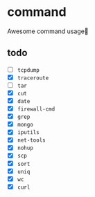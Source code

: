 # command
Awesome command usage:bow:

## todo
- [ ] `tcpdump`
- [x] `traceroute`
- [ ] `tar`
- [x] `cut`
- [x] `date`
- [x] `firewall-cmd`
- [x] `grep`
- [x] `mongo`
- [x] `iputils`
- [x] `net-tools`
- [x] `nohup`
- [x] `scp`
- [x] `sort`
- [x] `uniq`
- [x] `wc`
- [x] `curl`

<!--stackedit_data:
eyJoaXN0b3J5IjpbOTI1NzE4ODA2XX0=
-->